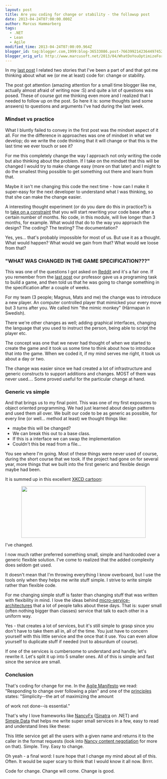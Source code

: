 ```yaml
---
layout: post
title: Are you coding for change or stability - the followup post
date: 2013-04-24T07:00:00.000Z
author: Marcus Hammarberg
tags:
  - .NET
  - Lean
  - Agile
modified_time: 2013-04-24T07:00:09.964Z
blogger_id: tag:blogger.com,1999:blog-36533086.post-7663992142364497452
blogger_orig_url: http://www.marcusoft.net/2013/04/WhatDoYouOptimizeFor2.html
---
```





In my [last
post](http://www.marcusoft.net/2013/04/WhatDoYouOptimizeFor.html) I
related two stories that I've been a part of and that got me thinking
about what we (or me at least) code for: change or stability.

The post got attention (amazing attention for a small time blogger like
me, actually almost afraid of writing now :S) and quite a lot of
questions was posed. These of course got me thinking even more and I
realized that I needed to follow up on the post. So here it is: some
thoughts (and some answers) to questions and arguments I've had during
the last week.

### Mindset vs practice



What I bluntly failed to convey in the first post was the mindset aspect
of it all. For me the difference in approaches was one of mindset in
what we develop; do we write the code thinking that it will change or
that this is the last time we ever touch or see it?






For me this completely change the way I approach not only writing the
code but also thinking about the problem. If I take on the mindset that
this will be changed I would try to make change easy (more on that
later) and I might to do the smallest thing possible to get something
out there and learn from that.






Maybe it isn't me changing this code the next time - how can I make it
super-easy for the next developer to understand what I was thinking, so
that she can make the change easier.






A interesting thought experiment (or do you dare do this in practice?)
is to [take on a
constraint](http://www.marcusoft.net/2013/01/on-constraints.html) that
you will start rewriting your code base after a certain number of
months. No code, in this module, will live longer than 3 months, for
example. What would that do to the way you approach the design? The
coding? The testing? The documentation?






Yes, yes... that's probably impossible for most of us. But use it as a
thought. What would happen? What would we gain from that? What would we
loose from that?


### "WHAT WAS CHANGED IN THE GAME SPECIFICATION???"



This was one of the questions I got asked on
[Reddit](http://www.reddit.com/r/programming/comments/1cocmn/are_you_coding_for_change_or_for_stability/) and
it's a fair one. If you remember from the [last
post](http://www.marcusoft.net/2013/04/WhatDoYouOptimizeFor.html) our
professor gave us a programing task to build a game, and then told us
that he was going to change something in the specification after a
couple of weeks.






For my team (3 people; Magnus, Mats and me) the change was to introduce
a new player. An computer controlled player that mimicked your every
move but 3 turns after you. We called him "the mimic monkey" (Härmapan
in Swedish).  






There we're other changes as well; adding graphical interfaces, changing
the language that you used to instruct the person, being able to script
the player etc.






The concept was one that we never had thought of when we started to
create the game and it took us some time to think about how to introduce
that into the game. When we coded it, if my mind serves me right, it
took us about a day or two.  






The change was easier since we had created a lot of infrastructure and
generic constructs to support additions and changes. MOST of them was
never used.... Some proved useful for the particular change at hand.




### Generic vs simple




And that brings us to my final point. This was one of my first exposures
to object oriented programming. We had just learned about design
patterns and used them all over. We built our code to be as generic as
possible, for every line (or well... method at least) we thought things
like:




- maybe this will be changed?
- We can break this out to a base class.
- If this is a interface we can swap the implementation
- Couldn't this be read from a file...



You see where I'm going. Most of these things were never used of course,
during the short course that we took. If the project had gone on for
several year, more things that we built into the first generic and
flexible design maybe had been.







It is summed up in this excellent [XKCD
cartoon](http://imgs.xkcd.com/comics/the_general_problem.png):


<div class="separator" style="clear: both; text-align: center;">

<a href="http://imgs.xkcd.com/comics/the_general_problem.png"
data-imageanchor="1" style="margin-left: 1em; margin-right: 1em;"><img
src="http://imgs.xkcd.com/comics/the_general_problem.png"
data-border="0" width="400" height="166" /></a>




<div style="text-align: left;">

I've changed.




I now much rather preferred something small, simple and hardcoded over a
generic flexible solution. I've come to realized that the added
complexity does seldom get used.






It doesn't mean that I'm throwing everything I know overboard, but I use
the tools only when they helps me write stuff simple. I strive to write
simple rather than flexible code.






For me changing simple stuff is faster than changing stuff that was
written with flexibility in mind. I love the ideas behind
[micro-service-architectures](https://www.google.se/url?sa=t&rct=j&q=&esrc=s&source=web&cd=6&cad=rja&ved=0CFwQtwIwBQ&url=http%3A%2F%2Fvimeo.com%2F55042628&ei=-0l2UYysFsj24QT2gIGwCQ&usg=AFQjCNG_gTkI29ZCVc-DgnHYqwNvwyOEpg&sig2=zS8h0yQDvmvwaTK9Ec2NXg&bvm=bv.45512109,d.bGE) that
a lot of people talks about these days. That is: super small (often
nothing bigger than classes) service that talk to each other in a
uniform way.






Yes - that creates a lot of services, but it's still simple to grasp
since you don't have to take them all in, all of the time. You just have
to concern yourself with this little service and the once that it use.
You can even allow yourself to duplicate stuff if needed (not to
absurdum of course).






If one of the services is cumbersome to understand and handle; let's
rewrite it. Let's split it up into 5 smaller ones. All of this is simple
and fast since the service are small.




### Conclusion




That's coding for change for me. In the [Agile
Manifesto](http://agilemanifesto.org/) we read: "Responding to change
over following a plan" and one of the
[principles](http://agilemanifesto.org/principles.html) states:
"Simplicity--the art of maximizing the amount




of work not done--is essential."






That's why I love frameworks like
[NancyFx](http://www.nancyfx.org/) ([Sinatra](http://www.sinatrarb.com/)
on .NET) and
[Simple.Data](https://github.com/markrendle/Simple.Data) that helps me
write super small services in a few, easy to read and understand lines
like these:

This little service get all the users with a given name and returns it
to the caller in the format requests (look into [Nancy content
negotiation](https://github.com/NancyFx/Nancy/wiki/Content-Negotiation)
for more on that). Simple. Tiny. Easy to change.

Oh yeah - a final word: I sure hope that I change my mind about all of
this. Often. It would be super scary to think that I would know it all
now. Brrrr.

Code for change. Change will come. Change is good.


